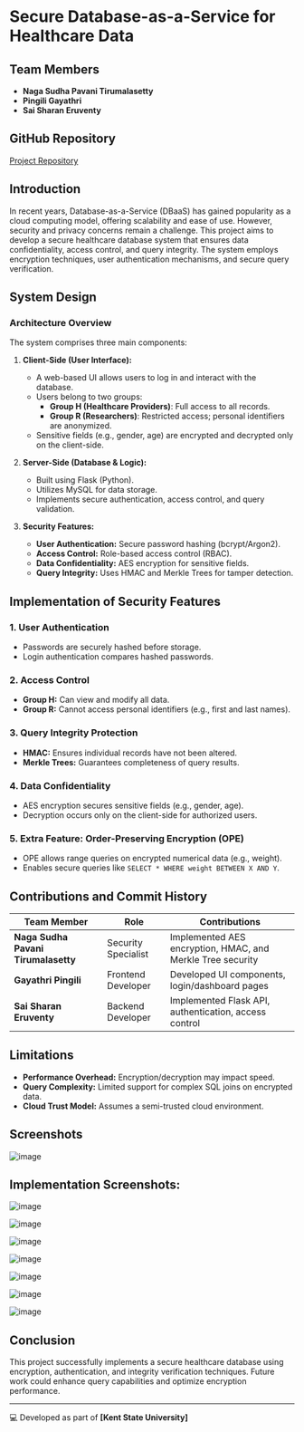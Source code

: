 # Secure Database-as-a-Service for Healthcare Data

## Team Members  
- **Naga Sudha Pavani Tirumalasetty**  
- **Pingili Gayathri**  
- **Sai Sharan Eruventy** 

## GitHub Repository  
[Project Repository](https://github.com/pavanitirumalasetty/Data-Security-and-Privacy-Project/tree/main/app)

## Introduction  
In recent years, Database-as-a-Service (DBaaS) has gained popularity as a cloud computing model, offering scalability and ease of use. However, security and privacy concerns remain a challenge. This project aims to develop a secure healthcare database system that ensures data confidentiality, access control, and query integrity. The system employs encryption techniques, user authentication mechanisms, and secure query verification.

## System Design  

### **Architecture Overview**  
The system comprises three main components:  

1. **Client-Side (User Interface):**  
   - A web-based UI allows users to log in and interact with the database.  
   - Users belong to two groups:  
     - **Group H (Healthcare Providers)**: Full access to all records.  
     - **Group R (Researchers)**: Restricted access; personal identifiers are anonymized.  
   - Sensitive fields (e.g., gender, age) are encrypted and decrypted only on the client-side.  

2. **Server-Side (Database & Logic):**  
   - Built using Flask (Python).  
   - Utilizes MySQL for data storage.  
   - Implements secure authentication, access control, and query validation.  

3. **Security Features:**  
   - **User Authentication:** Secure password hashing (bcrypt/Argon2).  
   - **Access Control:** Role-based access control (RBAC).  
   - **Data Confidentiality:** AES encryption for sensitive fields.  
   - **Query Integrity:** Uses HMAC and Merkle Trees for tamper detection.  

## Implementation of Security Features  

### **1. User Authentication**  
- Passwords are securely hashed before storage.  
- Login authentication compares hashed passwords.  

### **2. Access Control**  
- **Group H:** Can view and modify all data.  
- **Group R:** Cannot access personal identifiers (e.g., first and last names).  

### **3. Query Integrity Protection**  
- **HMAC:** Ensures individual records have not been altered.  
- **Merkle Trees:** Guarantees completeness of query results.  

### **4. Data Confidentiality**  
- AES encryption secures sensitive fields (e.g., gender, age).  
- Decryption occurs only on the client-side for authorized users.  

### **5. Extra Feature: Order-Preserving Encryption (OPE)**  
- OPE allows range queries on encrypted numerical data (e.g., weight).  
- Enables secure queries like `SELECT * WHERE weight BETWEEN X AND Y`.  

## Contributions and Commit History  

| Team Member  | Role | Contributions |
|-------------|------|---------------|
| **Naga Sudha Pavani Tirumalasetty** | Security Specialist | Implemented AES encryption, HMAC, and Merkle Tree security |
| **Gayathri Pingili** | Frontend Developer | Developed UI components, login/dashboard pages |
| **Sai Sharan Eruventy** | Backend Developer | Implemented Flask API, authentication, access control |

## Limitations  
- **Performance Overhead:** Encryption/decryption may impact speed.  
- **Query Complexity:** Limited support for complex SQL joins on encrypted data.  
- **Cloud Trust Model:** Assumes a semi-trusted cloud environment.  

## Screenshots  
![image](https://github.com/user-attachments/assets/54581009-5fa5-4003-ab27-251314e788e0)

## Implementation Screenshots:

![image](https://github.com/user-attachments/assets/cd69d6fd-0cdd-46c1-9697-bbe8b285ce5b)

![image](https://github.com/user-attachments/assets/5c167d15-d22c-4ff4-adba-884ced8f9ba3)

![image](https://github.com/user-attachments/assets/3c6cc43a-909b-4b78-b2ca-ed4c7b0e234e)

![image](https://github.com/user-attachments/assets/c518a785-1ab7-42e2-b32d-b94cdc2a9774)

![image](https://github.com/user-attachments/assets/ce0b8d1d-fa15-4a4d-874a-f8c8b25d3c15)

![image](https://github.com/user-attachments/assets/ed49d5ec-f57a-4f82-8c49-55dc363ce0ff)

![image](https://github.com/user-attachments/assets/dd1d0fb8-9bd0-470e-b839-d4f2848f91ae)


## Conclusion  
This project successfully implements a secure healthcare database using encryption, authentication, and integrity verification techniques. Future work could enhance query capabilities and optimize encryption performance.  

---

💻 Developed as part of **[Kent State University]**  


